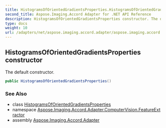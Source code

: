 ```yaml
---
title: HistogramsOfOrientedGradientsProperties.HistogramsOfOrientedGradientsProperties
second_title: Aspose.Imaging.Accord Adapter for .NET API Reference
description: HistogramsOfOrientedGradientsProperties constructor. The default constructor
type: docs
weight: 10
url: /adapters/net/aspose.imaging.accord.adapter/aspose.imaging.accord.adapter.computervision.featureextractor/histogramsoforientedgradientsproperties/histogramsoforientedgradientsproperties/
---
```

## HistogramsOfOrientedGradientsProperties constructor

The default constructor.

```csharp
public HistogramsOfOrientedGradientsProperties()
```

### See Also

* class [HistogramsOfOrientedGradientsProperties](../)
* namespace [Aspose.Imaging.Accord.Adapter.ComputerVision.FeatureExtractor](../../../aspose.imaging.accord.adapter.computervision.featureextractor/)
* assembly [Aspose.Imaging.Accord.Adapter](../../../)


